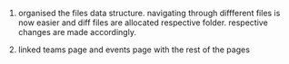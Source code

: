 1. organised the files data structure. 
navigating through diffferent files is now easier and diff files are allocated respective folder.
respective changes are made accordingly.

2. linked teams page and events page with the rest of the pages